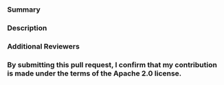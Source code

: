### Summary

<!--- General summary / title -->

### Description

<!--- Details of what you changed -->

### Additional Reviewers

<!-- Any additional reviewers -->

### By submitting this pull request, I confirm that my contribution is made under the terms of the Apache 2.0 license.
